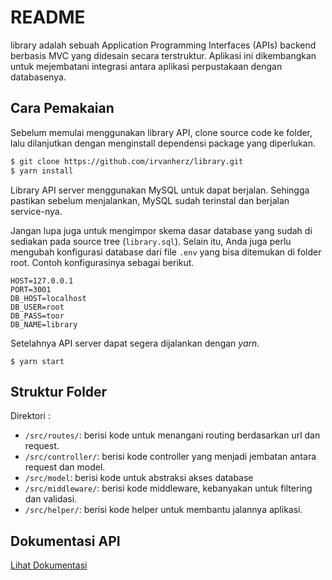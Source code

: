 # README

library adalah sebuah Application Programming Interfaces (APIs) backend berbasis MVC yang didesain secara terstruktur. Aplikasi ini dikembangkan untuk mejembatani integrasi antara aplikasi perpustakaan dengan databasenya.


## Cara Pemakaian
Sebelum memulai menggunakan library API, clone source code ke folder, lalu dilanjutkan dengan menginstall dependensi package yang diperlukan.
```sh
$ git clone https://github.com/irvanherz/library.git
$ yarn install
```
Library API server menggunakan MySQL untuk dapat berjalan. Sehingga pastikan sebelum menjalankan, MySQL sudah terinstal dan berjalan service-nya. 

Jangan lupa juga untuk mengimpor skema dasar database yang sudah di sediakan pada source tree (`library.sql`). Selain itu, Anda juga perlu mengubah konfigurasi database dari file `.env` yang bisa ditemukan di folder root. Contoh konfigurasinya sebagai berikut.
```
HOST=127.0.0.1
PORT=3001
DB_HOST=localhost
DB_USER=root
DB_PASS=toor
DB_NAME=library
```

Setelahnya API server dapat segera dijalankan dengan *yarn*.
```
$ yarn start
```
## Struktur Folder
Direktori :
  - `/src/routes/`: berisi kode untuk menangani routing berdasarkan url dan request.
  - `/src/controller/`: berisi kode controller yang menjadi jembatan antara request dan model.
  - `/src/model`: berisi kode untuk abstraksi akses database
  - `/src/middleware/`: berisi kode middleware, kebanyakan untuk filtering dan validasi.
  - `/src/helper/`: berisi kode helper untuk membantu jalannya aplikasi.

## Dokumentasi API
[Lihat Dokumentasi](https://documenter.getpostman.com/view/10136401/SzS2x8Yj?version=latest)
